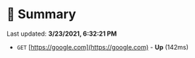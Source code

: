 # 📖 Summary
Last updated: **3/23/2021, 6:32:21 PM**

- `GET` [https://google.com](https://google.com) - **Up** (142ms)
